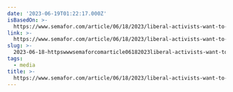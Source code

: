 ```yaml
---
date: '2023-06-19T01:22:17.000Z'
isBasedOn: >-
  https://www.semafor.com/article/06/18/2023/liberal-activists-want-to-buy-your-local-tv-station
link: >-
  https://www.semafor.com/article/06/18/2023/liberal-activists-want-to-buy-your-local-tv-station
slug: >-
  2023-06-18-httpswwwsemaforcomarticle06182023liberal-activists-want-to-buy-your-local-tv-station
tags:
  - media
title: >-
  https://www.semafor.com/article/06/18/2023/liberal-activists-want-to-buy-your-local-tv-station
---
```


